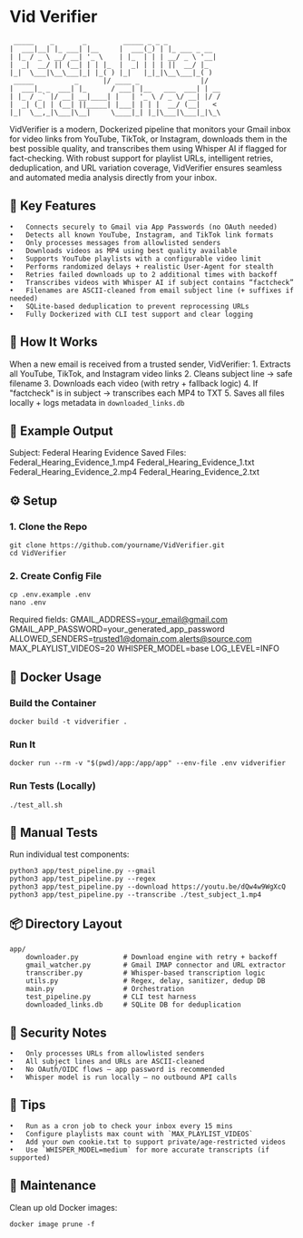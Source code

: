#	Vid Verifier
```
 _____    _       _         _____ _ _ _             
|  ___|__| |_ ___| |__     |  ___(_) | |_ ___ _ __  
| |_ / _ \ __/ __| '_ \    | |_  | | | __/ _ \ '__| 
|  _|  __/ || (__| | | |_  |  _| | | | ||  __/ |_   
|_|  \___|\__\___|_| |_( ) |_|   |_|_|\__\___|_( )  
 _____          _      |/ ____ _               |/   
|  ___|_ _  ___| |_      / ___| |__   ___  ___| | __
| |_ / _` |/ __| __|____| |   | '_ \ / _ \/ __| |/ /
|  _| (_| | (__| ||_____| |___| | | |  __/ (__|   < 
|_|  \__,_|\___|\__|     \____|_| |_|\___|\___|_|\_\
```
	


VidVerifier is a modern, Dockerized pipeline that monitors your Gmail inbox for video links from YouTube, TikTok, or Instagram, downloads them in the best possible quality, and transcribes them using Whisper AI if flagged for fact-checking. With robust support for playlist URLs, intelligent retries, deduplication, and URL variation coverage, VidVerifier ensures seamless and automated media analysis directly from your inbox.

##	🎯 Key Features

	•	Connects securely to Gmail via App Passwords (no OAuth needed)
	•	Detects all known YouTube, Instagram, and TikTok link formats
	•	Only processes messages from allowlisted senders
	•	Downloads videos as MP4 using best quality available
	•	Supports YouTube playlists with a configurable video limit
	•	Performs randomized delays + realistic User-Agent for stealth
	•	Retries failed downloads up to 2 additional times with backoff
	•	Transcribes videos with Whisper AI if subject contains “factcheck”
	•	Filenames are ASCII-cleaned from email subject line (+ suffixes if needed)
	•	SQLite-based deduplication to prevent reprocessing URLs
	•	Fully Dockerized with CLI test support and clear logging

##	🧠 How It Works

When a new email is received from a trusted sender, VidVerifier:
	1. Extracts all YouTube, TikTok, and Instagram video links
	2. Cleans subject line → safe filename
	3. Downloads each video (with retry + fallback logic)
	4. If "factcheck" is in subject → transcribes each MP4 to TXT
	5. Saves all files locally + logs metadata in `downloaded_links.db`

##	📂 Example Output

Subject:	Federal Hearing Evidence
Saved Files:
	Federal_Hearing_Evidence_1.mp4
	Federal_Hearing_Evidence_1.txt
	Federal_Hearing_Evidence_2.mp4
	Federal_Hearing_Evidence_2.txt

##	⚙️ Setup

###	1. Clone the Repo

	git clone https://github.com/yourname/VidVerifier.git
	cd VidVerifier

###	2. Create Config File

	cp .env.example .env
	nano .env

Required fields:
	GMAIL_ADDRESS=your_email@gmail.com
	GMAIL_APP_PASSWORD=your_generated_app_password
	ALLOWED_SENDERS=trusted1@domain.com,alerts@source.com
	MAX_PLAYLIST_VIDEOS=20
        WHISPER_MODEL=base
        LOG_LEVEL=INFO

##	🐳 Docker Usage

###	Build the Container

	docker build -t vidverifier .

###	Run It

	docker run --rm -v "$(pwd)/app:/app/app" --env-file .env vidverifier

###	Run Tests (Locally)

	./test_all.sh

##	🧪 Manual Tests

Run individual test components:

	python3 app/test_pipeline.py --gmail
	python3 app/test_pipeline.py --regex
	python3 app/test_pipeline.py --download https://youtu.be/dQw4w9WgXcQ
	python3 app/test_pipeline.py --transcribe ./test_subject_1.mp4

##	📦 Directory Layout

	app/
		downloader.py			# Download engine with retry + backoff
		gmail_watcher.py		# Gmail IMAP connector and URL extractor
		transcriber.py			# Whisper-based transcription logic
		utils.py				# Regex, delay, sanitizer, dedup DB
		main.py					# Orchestration
		test_pipeline.py		# CLI test harness
		downloaded_links.db		# SQLite DB for deduplication

##	🔐 Security Notes

	•	Only processes URLs from allowlisted senders
	•	All subject lines and URLs are ASCII-cleaned
	•	No OAuth/OIDC flows — app password is recommended
	•	Whisper model is run locally — no outbound API calls

##	📌 Tips

	•	Run as a cron job to check your inbox every 15 mins
	•	Configure playlists max count with `MAX_PLAYLIST_VIDEOS`
	•	Add your own cookie.txt to support private/age-restricted videos
	•	Use `WHISPER_MODEL=medium` for more accurate transcripts (if supported)

##	🧼 Maintenance

Clean up old Docker images:

	docker image prune -f


